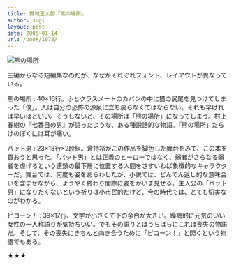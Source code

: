 ```yaml
---
title: 舞城王太郎『熊の場所』
author: sugi
layout: post
date: 2005-01-14
url: /book/1078/
---
```

<a href="http://www.amazon.co.jp/exec/obidos/ASIN/4061824074/chezsugi-22/ref=nosim/" name="amazletlink" target="_blank"><img src="http://i1.wp.com/ecx.images-amazon.com/images/I/410JTC64EZL.SL160.jpg?w=660" alt="熊の場所" class="alignleft" data-recalc-dims="1" /></a>

三編からなる短編集なのだが、なぜかそれぞれフォント、レイアウトが異なっている。

熊の場所
:   40×16行。ふとクラスメートのカバンの中に猫の尻尾を見つけてしまった「僕」。人は自分の恐怖の源泉に立ち戻らなくてはならない。それも早ければ早いほどいい。そうしないと、その場所は「熊の場所」になってしまう。村上春樹の『七番目の男』が語ったような、ある種説話的な物語。「熊の場所」だらけのぼくには耳が痛い。

バット男
:   23×18行×2段組。倉持裕がこの作品を脚色した舞台をみて、この本を買おうと思った。「バット男」とは正義のヒーローではなく、弱者がさらなる弱者を虐げるという連鎖の最下層に位置する人間をさすいわば象徴的なキャラクターだ。舞台では、何度も姿をあらわしたが、小説では、どんでん返し的な意味合いを含ませながら、ようやく終わり間際に姿をかいま見せる。主人公の「バット男」になりたくないという祈りは小市民的だけど、今の時代では、とても切実なのがわかる。

ピコーン！
:   39×17行、文字が小さくて下の余白が大きい。躁病的に元気のいい女性の一人称語りが気持ちいい。でもその語りとはうらはらにこれは喪失の物語だ。そして、その喪失にきちんと向き合うために「ピコーン！」と閃くという物語でもある。

★★★

